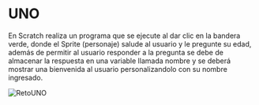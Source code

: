 # UNO

En Scratch realiza un programa que se ejecute al dar clic en la bandera verde, donde el Sprite (personaje) salude al usuario y le pregunte su edad, además de permitir al usuario responder a la pregunta se debe de almacenar la respuesta en una variable llamada nombre y se deberá mostrar una bienvenida al usuario personalizandolo con su nombre ingresado.

![RetoUNO](https://github.com/angelumoca21/EDCPensamientoComputacional/blob/main/imagenes/uno.gif)